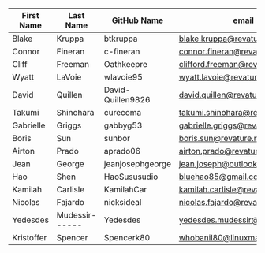 | First Name    | Last Name     | GitHub Name   | email                        |
| ---------     | ----------    | -----------   | ----------                   |
| Blake         | Kruppa        | btkruppa      | blake.kruppa@revature.com    |
| Connor	| Fineran	| c-fineran	| connor.fineran@revature.net  |
| Cliff         | Freeman       | Oathkeepre    | clifford.freeman@revature.net|
| Wyatt         | LaVoie        | wlavoie95     | wyatt.lavoie@revature.net    |
| David		    | Quillen	    | David-Quillen9826| david.quillen@revature.net|
| Takumi        | Shinohara     | curecoma      | takumi.shinohara@revature.net|
| Gabrielle     | Griggs        | gabbyg53      | gabrielle.griggs@revature.com|
| Boris         | Sun           | sunbor        | boris.sun@revature.net       |
| Airton        | Prado         | aprado06      | airton.prado@revature.com    |
| Jean          | George        | jeanjosephgeorge | jean.joseph@outlook.com    | 
| Hao           | Shen          | HaoSususudio  |bluehao85@gmail.com           |
| Kamilah	| Carlisle	| KamilahCar	| kamilah.carlisle@revature.net|
| Nicolas       | Fajardo       | nicksideal    | nicolas.fajardo@revature.net |
| Yedesdes      | Mudessir------| Yedesdes      |yedesdes.mudessir@revature.com|
| Kristoffer	| Spencer	| Spencerk80	| whobanil80@linuxmail.org     |
